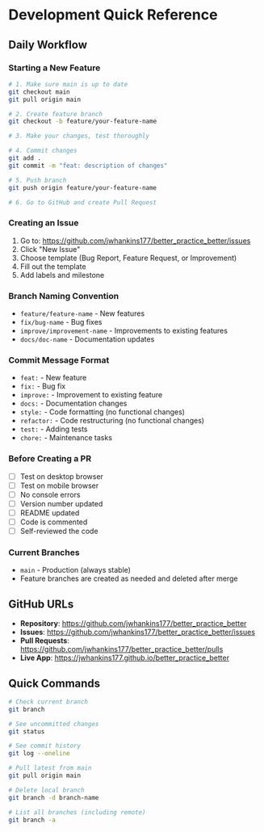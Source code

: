 # Development Quick Reference

## Daily Workflow

### Starting a New Feature
```bash
# 1. Make sure main is up to date
git checkout main
git pull origin main

# 2. Create feature branch
git checkout -b feature/your-feature-name

# 3. Make your changes, test thoroughly

# 4. Commit changes
git add .
git commit -m "feat: description of changes"

# 5. Push branch
git push origin feature/your-feature-name

# 6. Go to GitHub and create Pull Request
```

### Creating an Issue
1. Go to: https://github.com/jwhankins177/better_practice_better/issues
2. Click "New Issue"
3. Choose template (Bug Report, Feature Request, or Improvement)
4. Fill out the template
5. Add labels and milestone

### Branch Naming Convention
- `feature/feature-name` - New features
- `fix/bug-name` - Bug fixes
- `improve/improvement-name` - Improvements to existing features
- `docs/doc-name` - Documentation updates

### Commit Message Format
- `feat:` - New feature
- `fix:` - Bug fix
- `improve:` - Improvement to existing feature
- `docs:` - Documentation changes
- `style:` - Code formatting (no functional changes)
- `refactor:` - Code restructuring (no functional changes)
- `test:` - Adding tests
- `chore:` - Maintenance tasks

### Before Creating a PR
- [ ] Test on desktop browser
- [ ] Test on mobile browser
- [ ] No console errors
- [ ] Version number updated
- [ ] README updated
- [ ] Code is commented
- [ ] Self-reviewed the code

### Current Branches
- `main` - Production (always stable)
- Feature branches are created as needed and deleted after merge

## GitHub URLs
- **Repository**: https://github.com/jwhankins177/better_practice_better
- **Issues**: https://github.com/jwhankins177/better_practice_better/issues
- **Pull Requests**: https://github.com/jwhankins177/better_practice_better/pulls
- **Live App**: https://jwhankins177.github.io/better_practice_better

## Quick Commands
```bash
# Check current branch
git branch

# See uncommitted changes
git status

# See commit history
git log --oneline

# Pull latest from main
git pull origin main

# Delete local branch
git branch -d branch-name

# List all branches (including remote)
git branch -a
```
